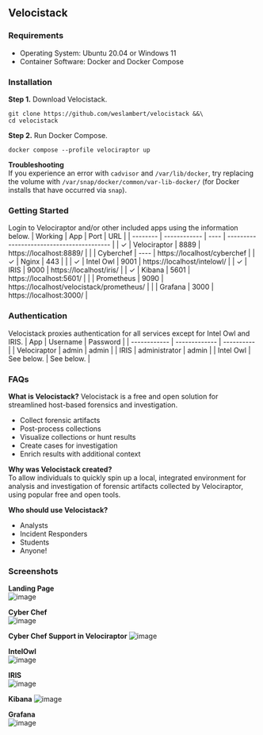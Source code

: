 ## Velocistack
### Requirements
* Operating System: Ubuntu 20.04 or Windows 11
* Container Software: Docker and Docker Compose

### Installation
**Step 1.** Download Velocistack.
```
git clone https://github.com/weslambert/velocistack &&\
cd velocistack
```

**Step 2.** Run Docker Compose.
```
docker compose --profile velociraptor up
```

**Troubleshooting**  
If you experience an error with `cadvisor` and `/var/lib/docker`, try replacing the volume with `/var/snap/docker/common/var-lib-docker/` (for Docker installs that have occurred via `snap`).

### Getting Started
Login to Velociraptor and/or other included apps using the information below.
| Working  | App          | Port | URL                                       |
| -------- | ------------ | ---- | ----------------------------------------- |
| &check;  | Velociraptor | 8889 | https://localhost:8889/                   |
|          | Cyberchef    | ---- | https://localhost/cyberchef               |
| &check;  | Nginx        | 443  |                                           |
| &check;  | Intel Owl    | 9001 | https://localhost/intelowl/               |
| &check;  | IRIS         | 9000 | https://localhost/iris/                   |
| &check;  | Kibana       | 5601 | https://localhost:5601/                   |
|          | Prometheus   | 9090 | https://localhost/velocistack/prometheus/ |
|          | Grafana      | 3000 | https://localhost:3000/                   |

### Authentication
Velocistack proxies authentication for all services except for Intel Owl and IRIS. 
| App          | Username      | Password   |
| ------------ | ------------- | ---------- |
| Velociraptor | admin         | admin      |
| IRIS         | administrator | admin      |
| Intel Owl    | See below.    | See below. |

### FAQs
**What is Velocistack?** 
Velocistack is a free and open solution for streamlined host-based forensics and investigation.
- Collect forensic artifacts
- Post-process collections
- Visualize collections or hunt results
- Create cases for investigation
- Enrich results with additional context

**Why was Velocistack created?**  
To allow individuals to quickly spin up a local, integrated environment for analysis and investigation of forensic artifacts collected by Velociraptor, using popular free and open tools.

**Who should use Velocistack?**
- Analysts
- Incident Responders
- Students
- Anyone!

### Screenshots
**Landing Page**  
![image](https://user-images.githubusercontent.com/16829864/190757428-51012a52-13d5-429e-837f-3215a64598a8.png)

**Cyber Chef**  
![image](https://user-images.githubusercontent.com/16829864/191644980-52b65fa7-6940-40fa-8d3d-966602aa66f1.png)

**Cyber Chef Support in Velociraptor**
![image](https://user-images.githubusercontent.com/16829864/191645908-ed16ee29-1604-4cb9-9eba-72d1fd544fbd.png)

**IntelOwl**  
![image](https://user-images.githubusercontent.com/16829864/191645176-08ddbe91-b82e-439b-80a4-babc132cc588.png)

**IRIS**  
![image](https://user-images.githubusercontent.com/16829864/191645234-762f709d-1a6e-4c77-967f-175d71cef830.png)

**Kibana**
![image](https://user-images.githubusercontent.com/16829864/191645828-0a29ae0b-209b-48fc-a949-75e108c50b5c.png)

**Grafana**  
![image](https://user-images.githubusercontent.com/16829864/191645061-e0bd7597-5d2a-4bb5-b26c-6ec3bd5c41e1.png)